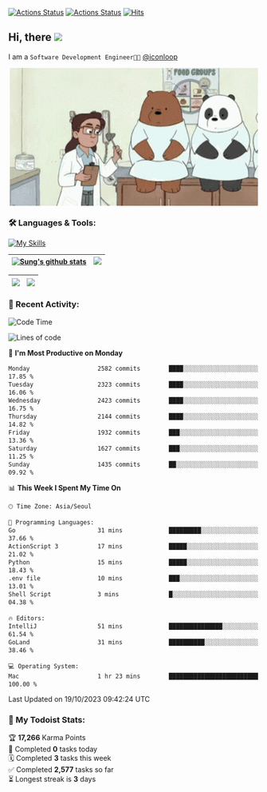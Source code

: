 
[![Actions Status](https://github.com/ddok2/ddok2/workflows/Todoist%20Readme/badge.svg)](https://github.com/ddok2/ddok2/actions)
[![Actions Status](https://github.com/ddok2/ddok2/workflows/wakatime-stats/badge.svg)](https://github.com/ddok2/ddok2/actions)
[![Hits](https://hits.seeyoufarm.com/api/count/incr/badge.svg?url=https%3A%2F%2Fgithub.com%2Fddok2&count_bg=%23FF9595&title_bg=%23555555&icon=github.svg&icon_color=%23FFFFFF&title=hits&edge_flat=false)](https://hits.seeyoufarm.com)

<!-- ![visitors](https://visitor-badge.laobi.icu/badge?page_id=ddok2.ddok2) -->
## Hi, there <img src="https://raw.githubusercontent.com/MartinHeinz/MartinHeinz/master/wave.gif" width="3%">

I am a `Software Development Engineer🧑‍💻` [@iconloop](https://github.com/iconloop)


<p align="center">
    <img align="center" alt="GIF" src="img/debugging.gif" />
</p>


### 🛠 Languages & Tools:

[![My Skills](https://skillicons.dev/icons?i=go,js,ts,py,express,react,svelte,jquery,pug,mongodb,mysql,redis,aws,docker,kubernetes)](https://skillicons.dev)


| <a href="https://github-readme-stats.vercel.app/api?username=ddok2&show_icons=true&include_all_commits=true&count_private=true&theme=buefy&hide_border=true"><img align="center" src="https://github-readme-stats.vercel.app/api?username=ddok2&show_icons=true&include_all_commits=true&count_private=true&theme=buefy&hide_border=true" alt="Sung's github stats" /></a> | <a href="https://github.com/ddok2"><img src="http://github-readme-streak-stats.herokuapp.com?user=ddok2&hide_border=true" /></a> |
| ------------- |------------- |


| <a href="https://github.com/ddok2"><img align="center" src="https://github-readme-stats.vercel.app/api/top-langs/?username=ddok2&theme=buefy&hide=html,css&hide_border=true" /></a> | <a href="https://github.com/ddok2"><img align="center" src="https://activity-graph.herokuapp.com/graph?username=ddok2&theme=github&hide_border=true" height="250" /></a> |
| ------------- |--------------------------------------------------------------------------------------------------------------------------------------------------------------------------|


<!-- <details open>
    <summary>📈 My GitHub Stats</summary>
    <p align="center">
        <a href="https://github.com/ddok2">
            <img align="center" src="https://github-readme-stats.vercel.app/api?username=ddok2&show_icons=true&include_all_commits=true&count_private=true&theme=buefy&hide_border=true" alt="Sung's github stats" />
        </a>
    </p>
</details>
<details>
    <summary>💬 Top Languages</summary>
    <p align="center"> 
        <a href="https://github.com/ddok2">
            <img align="center" src="https://github-readme-stats.vercel.app/api/top-langs/?username=ddok2&layout=compact&theme=buefy&hide=html,css&hide_border=true" />
        </a>
    </p>
</details> -->


### 🌈 Recent Activity:
<!--START_SECTION:waka-->
![Code Time](http://img.shields.io/badge/Code%20Time-2%2C304%20hrs%2057%20mins-blue)

![Lines of code](https://img.shields.io/badge/From%20Hello%20World%20I%27ve%20Written-11.6%20million%20lines%20of%20code-blue)

📅 **I'm Most Productive on Monday** 

```text
Monday                   2582 commits        ████░░░░░░░░░░░░░░░░░░░░░   17.85 % 
Tuesday                  2323 commits        ████░░░░░░░░░░░░░░░░░░░░░   16.06 % 
Wednesday                2423 commits        ████░░░░░░░░░░░░░░░░░░░░░   16.75 % 
Thursday                 2144 commits        ████░░░░░░░░░░░░░░░░░░░░░   14.82 % 
Friday                   1932 commits        ███░░░░░░░░░░░░░░░░░░░░░░   13.36 % 
Saturday                 1627 commits        ███░░░░░░░░░░░░░░░░░░░░░░   11.25 % 
Sunday                   1435 commits        ██░░░░░░░░░░░░░░░░░░░░░░░   09.92 % 
```


📊 **This Week I Spent My Time On** 

```text
🕑︎ Time Zone: Asia/Seoul

💬 Programming Languages: 
Go                       31 mins             █████████░░░░░░░░░░░░░░░░   37.66 % 
ActionScript 3           17 mins             █████░░░░░░░░░░░░░░░░░░░░   21.02 % 
Python                   15 mins             █████░░░░░░░░░░░░░░░░░░░░   18.43 % 
.env file                10 mins             ███░░░░░░░░░░░░░░░░░░░░░░   13.01 % 
Shell Script             3 mins              █░░░░░░░░░░░░░░░░░░░░░░░░   04.38 % 

🔥 Editors: 
IntelliJ                 51 mins             ███████████████░░░░░░░░░░   61.54 % 
GoLand                   31 mins             ██████████░░░░░░░░░░░░░░░   38.46 % 

💻 Operating System: 
Mac                      1 hr 23 mins        █████████████████████████   100.00 % 
```


 Last Updated on 19/10/2023 09:42:24 UTC
<!--END_SECTION:waka-->

### 🚧 My Todoist Stats:
<!-- TODO-IST:START -->
🏆  **17,266** Karma Points           
🌸  Completed **0** tasks today           
🗓  Completed **3** tasks this week           
✅  Completed **2,577** tasks so far           
⏳  Longest streak is **3** days
<!-- TODO-IST:END -->

